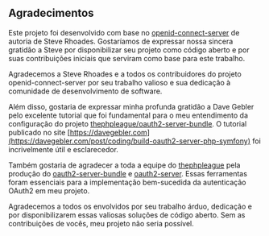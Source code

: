 

## Agradecimentos

Este projeto foi desenvolvido com base
no [openid-connect-server](https://github.com/steverhoades/oauth2-openid-connect-server) de autoria de Steve Rhoades.
Gostaríamos de expressar nossa sincera gratidão a Steve por disponibilizar seu projeto como código aberto e por suas
contribuições iniciais que serviram como base para este trabalho.

Agradecemos a Steve Rhoades e a todos os contribuidores do projeto openid-connect-server por seu trabalho valioso e sua
dedicação à comunidade de desenvolvimento de software.

Além disso, gostaria de expressar minha profunda gratidão a Dave Gebler pelo excelente tutorial que foi fundamental para
o meu entendimento da configuração do
projeto [thephpleague/oauth2-server-bundle](https://github.com/thephpleague/oauth2-server-bundle). O tutorial publicado
no site [https://davegebler.com](https://davegebler.com/post/coding/build-oauth2-server-php-symfony) foi incrivelmente
útil e esclarecedor.

Também gostaria de agradecer a toda a equipe do [thephpleague](https://oauth2.thephpleague.com/) pela produção
do [oauth2-server-bundle](https://github.com/thephpleague/oauth2-server-bundle)
e [oauth2-server](https://github.com/thephpleague/oauth2-server). Essas ferramentas foram essenciais para a
implementação bem-sucedida da autenticação OAuth2 em meu projeto.

Agradecemos a todos os envolvidos por seu trabalho árduo, dedicação e por disponibilizarem essas valiosas soluções de
código aberto. Sem as contribuições de vocês, meu projeto não seria possível.


